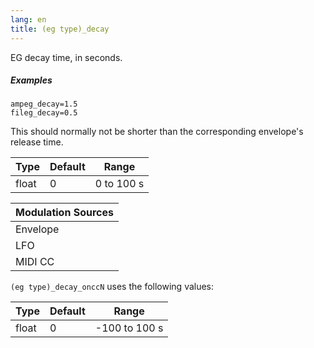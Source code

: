 ```yaml
---
lang: en
title: (eg type)_decay
---
```

EG decay time, in seconds.

##### Examples

```
ampeg_decay=1.5
fileg_decay=0.5
```

This should normally not be shorter than the corresponding envelope's release time.

| Type  | Default | Range      |
| ---   | ---     | ---        |
| float | 0       | 0 to 100 s |

| Modulation Sources
|           ---
| Envelope | X |
| LFO      | X |
| MIDI CC  | ✓ | (eg type)_decay_onccN

`(eg type)_decay_onccN` uses the following values:

| Type  | Default | Range         |
| ---   | ---     | ---           |
| float | 0       | -100 to 100 s |
